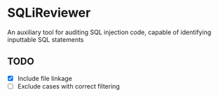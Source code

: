 # SQLiReviewer

An auxiliary tool for auditing SQL injection code, capable of identifying inputtable SQL statements

## TODO

- [x] Include file linkage
- [ ] Exclude cases with correct filtering
